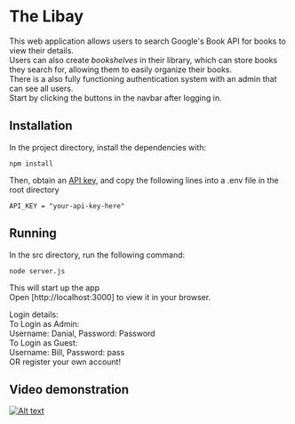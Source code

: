 # The Libay

This web application allows users to search Google's Book API for books to view their details.  
Users can also create _bookshelves_ in their library, which can store books they search for, allowing them to easily organize their books.  
There is a also fully functioning authentication system with an admin that can see all users.  
Start by clicking the buttons in the navbar after logging in.

## Installation

In the project directory, install the dependencies with:

```ssh
npm install
```

Then, obtain an [API key](https://developers.google.com/books), and copy the following lines into a .env file in the root directory

`API_KEY = "your-api-key-here"`

## Running

In the src directory, run the following command:

```ssh
node server.js
```

This will start up the app  
Open [http://localhost:3000] to view it in your browser.

Login details:  
To Login as Admin:  
Username: Danial, Password: Password  
To Login as Guest:  
Username: Bill, Password: pass  
OR register your own account!  

## Video demonstration

[![Alt text](https://img.youtube.com/vi/5vNyfQkGudM/0.jpg)](https://www.youtube.com/watch?v=5vNyfQkGudM)
